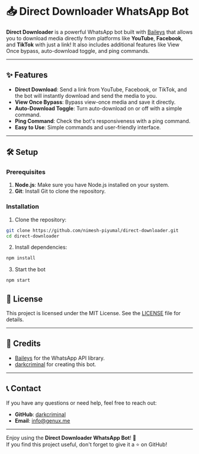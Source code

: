 # 📥 Direct Downloader WhatsApp Bot

**Direct Downloader** is a powerful WhatsApp bot built with [Baileys](https://github.com/dark-criminal/Baileys) that allows you to download media directly from platforms like **YouTube**, **Facebook**, and **TikTok** with just a link! It also includes additional features like View Once bypass, auto-download toggle, and ping commands.

---

## ✨ Features

- **Direct Download**: Send a link from YouTube, Facebook, or TikTok, and the bot will instantly download and send the media to you.
- **View Once Bypass**: Bypass view-once media and save it directly.
- **Auto-Download Toggle**: Turn auto-download on or off with a simple command.
- **Ping Command**: Check the bot's responsiveness with a ping command.
- **Easy to Use**: Simple commands and user-friendly interface.

---

## 🛠️ Setup

### Prerequisites
1. **Node.js**: Make sure you have Node.js installed on your system.
2. **Git**: Install Git to clone the repository.

### Installation
1. Clone the repository:
```bash
git clone https://github.com/nimesh-piyumal/direct-downloader.git
cd direct-downloader
```

2. Install dependencies:
```bash
npm install
```

 3. Start the bot
 ```bash
npm start
```

## 📜 License
This project is licensed under the MIT License. See the [LICENSE](LICENSE) file for details.

---

## 🙏 Credits
- [Baileys](https://github.com/dark-criminal/Baileys) for the WhatsApp API library.
- [darkcriminal](https://github.com/dark-criminal) for creating this bot.

---

## 📞 Contact
If you have any questions or need help, feel free to reach out:
- **GitHub**: [darkcriminal](https://github.com/dark-criminal)
- **Email**: info@genux.me

---

Enjoy using the **Direct Downloader WhatsApp Bot**! 🎉  
If you find this project useful, don't forget to give it a ⭐ on GitHub!
